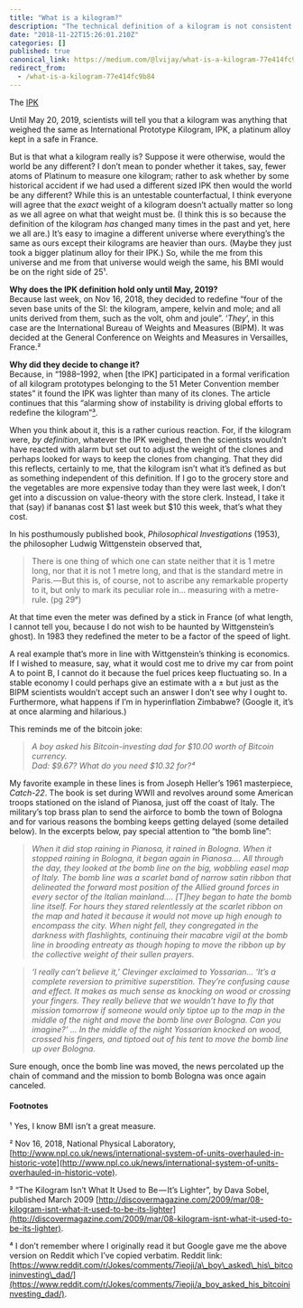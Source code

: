 ```yaml
---
title: "What is a kilogram?"
description: "The technical definition of a kilogram is not consistent with how it’s treated by scientists."
date: "2018-11-22T15:26:01.210Z"
categories: []
published: true
canonical_link: https://medium.com/@lvijay/what-is-a-kilogram-77e414fc9b84
redirect_from:
  - /what-is-a-kilogram-77e414fc9b84
---
```


The [IPK](http://www.npl.co.uk/news/international-system-of-units-overhauled-in-historic-vote)

Until May 20, 2019, scientists will tell you that a kilogram was anything that weighed the same as International Prototype Kilogram, IPK, a platinum alloy kept in a safe in France.

But is that what a kilogram really is? Suppose it were otherwise, would the world be any different? I don’t mean to ponder whether it takes, say, fewer atoms of Platinum to measure one kilogram; rather to ask whether by some historical accident if we had used a different sized IPK then would the world be any different? While this is an untestable counterfactual, I think everyone will agree that the _exact_ weight of a kilogram doesn’t actually matter so long as we all agree on what that weight must be. (I think this is so because the definition of the kilogram _has_ changed many times in the past and yet, here we all are.) It’s easy to imagine a different universe where everything’s the same as ours except their kilograms are heavier than ours. (Maybe they just took a bigger platinum alloy for their IPK.) So, while the me from this universe and me from that universe would weigh the same, his BMI would be on the right side of 25¹.

**Why does the IPK definition hold only until May, 2019?**   
Because last week, on Nov 16, 2018, they decided to redefine “four of the seven base units of the SI: the kilogram, ampere, kelvin and mole; and all units derived from them, such as the volt, ohm and joule”. ‘_They_’, in this case are the International Bureau of Weights and Measures (BIPM). It was decided at the General Conference on Weights and Measures in Versailles, France.²

**Why did they decide to change it?**  
Because, in “1988–1992, when \[the IPK\] participated in a formal verification of all kilogram prototypes belonging to the 51 Meter Convention member states” it found the IPK was lighter than many of its clones. The article continues that this “alarming show of instability is driving global efforts to redefine the kilogram”[³](http://discovermagazine.com/2009/mar/08-kilogram-isnt-what-it-used-to-be-its-lighter).

When you think about it, this is a rather curious reaction. For, if the kilogram were, _by definition_, whatever the IPK weighed, then the scientists wouldn’t have reacted with alarm but set out to adjust the weight of the clones and perhaps looked for ways to keep the clones from changing. That they did this reflects, certainly to me, that the kilogram isn’t what it’s defined as but as something independent of this definition. If I go to the grocery store and the vegetables are more expensive today than they were last week, I don’t get into a discussion on value-theory with the store clerk. Instead, I take it that (say) if bananas cost $1 last week but $10 this week, that’s what they cost.

In his posthumously published book, _Philosophical Investigations_ (1953), the philosopher Ludwig Wittgenstein observed that,

> There is one thing of which one can state neither that it is 1 metre long, nor that it is not 1 metre long, and that is the standard metre in Paris. — But this is, of course, not to ascribe any remarkable property to it, but only to mark its peculiar role in… measuring with a metre-rule. (pg 29ᵉ)

At that time even the meter was defined by a stick in France (of what length, I cannot tell you, because I do not wish to be haunted by Wittgenstein’s ghost). In 1983 they redefined the meter to be a factor of the speed of light.

A real example that’s more in line with Wittgenstein’s thinking is economics. If I wished to measure, say, what it would cost me to drive my car from point A to point B, I cannot do it because the fuel prices keep fluctuating so. In a stable economy I could perhaps give an estimate with a ± but just as the BIPM scientists wouldn’t accept such an answer I don’t see why I ought to. Furthermore, what happens if I’m in hyperinflation Zimbabwe? (Google it, it’s at once alarming and hilarious.)

This reminds me of the bitcoin joke:

> _A boy asked his Bitcoin-investing dad for $10.00 worth of Bitcoin currency.  
> _Dad_: $9.67? What do you need $10.32 for?⁴_

My favorite example in these lines is from Joseph Heller’s 1961 masterpiece, _Catch-22_. The book is set during WWII and revolves around some American troops stationed on the island of Pianosa, just off the coast of Italy. The military’s top brass plan to send the airforce to bomb the town of Bologna and for various reasons the bombing keeps getting delayed (some detailed below). In the excerpts below, pay special attention to “the bomb line”:

> _When it did stop raining in Pianosa, it rained in Bologna. When it stopped raining in Bologna, it began again in Pianosa…. All through the day, they looked at the bomb line on the big, wobbling easel map of Italy. The bomb line was a scarlet band of narrow satin ribbon that delineated the forward most position of the Allied ground forces in every sector of the Italian mainland.… \[T\]hey began to hate the bomb line itself. For hours they stared relentlessly at the scarlet ribbon on the map and hated it because it would not move up high enough to encompass the city. When night fell, they congregated in the darkness with flashlights, continuing their macabre vigil at the bomb line in brooding entreaty as though hoping to move the ribbon up by the collective weight of their sullen prayers._

> _‘I really can’t believe it,’ Clevinger exclaimed to Yossarian… ‘It’s a complete reversion to primitive superstition. They’re confusing cause and effect. It makes as much sense as knocking on wood or crossing your fingers. They really believe that we wouldn’t have to fly that mission tomorrow if someone would only tiptoe up to the map in the middle of the night and move the bomb line over Bologna. Can you imagine?’ … In the middle of the night Yossarian knocked on wood, crossed his fingers, and tiptoed out of his tent to move the bomb line up over Bologna._

Sure enough, once the bomb line was moved, the news percolated up the chain of command and the mission to bomb Bologna was once again canceled.

#### Footnotes

¹ Yes, I know BMI isn’t a great measure.

² Nov 16, 2018, National Physical Laboratory, [http://www.npl.co.uk/news/international-system-of-units-overhauled-in-historic-vote](http://www.npl.co.uk/news/international-system-of-units-overhauled-in-historic-vote).

³ “The Kilogram Isn’t What It Used to Be — It’s Lighter”, by Dava Sobel, published March 2009 [http://discovermagazine.com/2009/mar/08-kilogram-isnt-what-it-used-to-be-its-lighter](http://discovermagazine.com/2009/mar/08-kilogram-isnt-what-it-used-to-be-its-lighter).

⁴ I don’t remember where I originally read it but Google gave me the above version on Reddit which I’ve copied verbatim. Reddit link: [https://www.reddit.com/r/Jokes/comments/7ieoji/a\_boy\_asked\_his\_bitcoininvesting\_dad/](https://www.reddit.com/r/Jokes/comments/7ieoji/a_boy_asked_his_bitcoininvesting_dad/).
